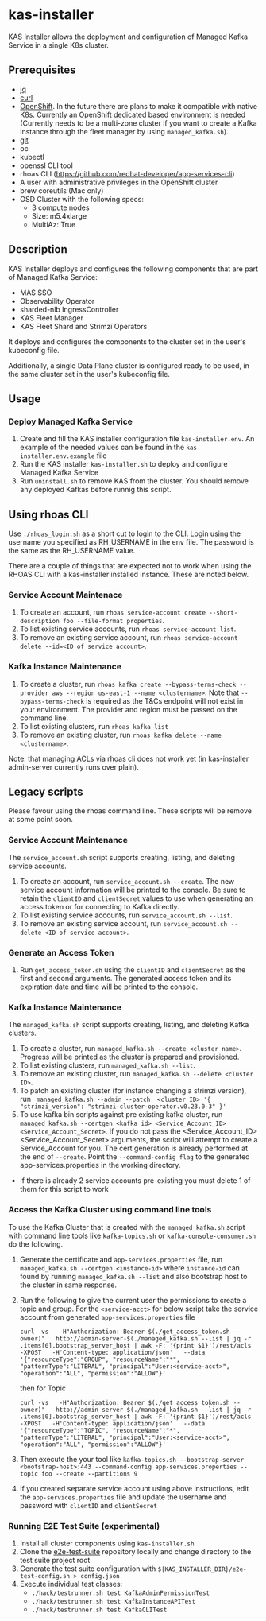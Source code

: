 # kas-installer

KAS Installer allows the deployment and configuration of Managed Kafka Service
in a single K8s cluster.

## Prerequisites
* [jq][jq]
* [curl][curl]
* [OpenShift][openshift]. In the future there are plans to make it compatible
  with native K8s. Currently an OpenShift dedicated based environment is needed
  (Currently needs to be a multi-zone cluster if you want to create a Kafka
  instance through the fleet manager by using `managed_kafka.sh`).
* [git][git_tool]
* oc
* kubectl
* openssl CLI tool
* rhoas CLI (https://github.com/redhat-developer/app-services-cli)
* A user with administrative privileges in the OpenShift cluster
* brew coreutils (Mac only)
* OSD Cluster with the following specs:
   * 3 compute nodes
   * Size: m5.4xlarge
   * MultiAz: True


## Description

KAS Installer deploys and configures the following components that are part of
Managed Kafka Service:
* MAS SSO
* Observability Operator
* sharded-nlb IngressController
* KAS Fleet Manager
* KAS Fleet Shard and Strimzi Operators

It deploys and configures the components to the cluster set in
the user's kubeconfig file.

Additionally, a single Data Plane cluster is configured ready to be used, in the
same cluster set in the user's kubeconfig file.

## Usage

### Deploy Managed Kafka Service
1. Create and fill the KAS installer configuration file `kas-installer.env`. An
   example of the needed values can be found in the `kas-installer.env.example`
   file
1. Run the KAS installer `kas-installer.sh` to deploy and configure Managed
   Kafka Service
1. Run `uninstall.sh` to remove KAS from the cluster.  You should remove any deployed Kafkas before runnig this script.


## Using rhoas CLI

Use `./rhoas_login.sh` as a short cut to login to the CLI.  Login using the username you specified as RH_USERNAME in the env file.  The password is the same as the RH_USERNAME value.

There are a couple of things that are expected not to work when using the RHOAS CLI with a kas-installer installed instance.  These are noted below.

### Service Account Maintenace

1. To create an account, run `rhoas service-account create --short-description foo --file-format properties`.
1. To list existing service accounts, run `rhoas service-account list`.
1. To remove an existing service account, run `rhoas service-account delete --id=<ID of service account>`.

### Kafka Instance Maintenance

1. To create a cluster, run `rhoas kafka create --bypass-terms-check --provider aws --region us-east-1 --name <clustername>`.  Note that `--bypass-terms-check` is required as the T&Cs endpoint will not
   exist in your environment. The provider and region must be passed on the command line.
1. To list existing clusters, run `rhoas kafka list`
1. To remove an existing cluster, run `rhoas kafka delete --name <clustername>`.

Note: that managing ACLs via rhoas cli does not work yet (in kas-installer admin-server currently runs over plain).

## Legacy scripts

Please favour using the rhoas command line.  These scripts will be remove at some point soon.

### Service Account Maintenance

The `service_account.sh` script supports creating, listing, and deleting service accounts.

1. To create an account, run `service_account.sh --create`. The new service account information will be printed to the console. Be sure to retain the `clientID` and `clientSecret` values to use when generating an access token or for connecting to Kafka directly.
1. To list existing service accounts, run `service_account.sh --list`.
1. To remove an existing service account, run `service_account.sh --delete <ID of service account>`.

### Generate an Access Token
1. Run `get_access_token.sh` using the `clientID` and `clientSecret` as the first and second arguments. The generated access token and its expiration date and time will be printed to the console.

### Kafka Instance Maintenance

The `managed_kafka.sh` script supports creating, listing, and deleting Kafka clusters.

1. To create a cluster, run `managed_kafka.sh --create <cluster name>`. Progress will be printed as the cluster is prepared and provisioned.
1. To list existing clusters, run `managed_kafka.sh --list`.
1. To remove an existing cluster, run `managed_kafka.sh --delete <cluster ID>`.
1. To patch an existing cluster (for instance changing a strimzi version), run ` managed_kafka.sh --admin --patch  <cluster ID> '{ "strimzi_version": "strimzi-cluster-operator.v0.23.0-3" }'`
1. To use kafka bin scripts against pre existing kafka cluster, run `managed_kafka.sh --certgen <kafka id> <Service_Account_ID> <Service_Account_Secret>`. If you do not pass the <Service_Account_ID> <Service_Account_Secret> arguments, the script will attempt to create a Service_Account for you. The cert generation is already performed at the end of `--create`. Point the `--command-config flag` to the generated app-services.properties in the working directory.
* If there is already 2 service accounts pre-existing you must delete 1 of them for this script to work

### Access the Kafka Cluster using command line tools

To use the Kafka Cluster that is created with the `managed_kafka.sh` script with command line tools like `kafka-topics.sh` or `kafka-console-consumer.sh` do the following.

1. Generate the certificate and `app-services.properties` file, run `managed_kafka.sh --certgen <instance-id>` where `instance-id` can found by running `managed_kafka.sh --list` and also bootstrap host to the cluster in same response.
1. Run the following to give the current user the permissions to create a topic and group. For the `<service-acct>` for below script take the service account from generated `app-services.properties` file


   ```
   curl -vs   -H"Authorization: Bearer $(./get_access_token.sh --owner)"   http://admin-server-$(./managed_kafka.sh --list | jq -r .items[0].bootstrap_server_host | awk -F: '{print $1}')/rest/acls   -XPOST   -H'Content-type: application/json'   --data '{"resourceType":"GROUP", "resourceName":"*", "patternType":"LITERAL", "principal":"User:<service-acct>", "operation":"ALL", "permission":"ALLOW"}'
   ```
   then for Topic
   ```
   curl -vs   -H"Authorization: Bearer $(./get_access_token.sh --owner)"   http://admin-server-$(./managed_kafka.sh --list | jq -r .items[0].bootstrap_server_host | awk -F: '{print $1}')/rest/acls   -XPOST   -H'Content-type: application/json'   --data '{"resourceType":"TOPIC", "resourceName":"*", "patternType":"LITERAL", "principal":"User:<service-acct>", "operation":"ALL", "permission":"ALLOW"}'
   ```

1. Then execute the your tool like `kafka-topics.sh --bootstrap-server <bootstrap-host>:443 --command-config app-services.properties --topic foo --create --partitions 9`
1. if you created separate service account using above instructions, edit the `app-services.properties` file and update the username and password with `clientID` and `clientSecret`

### Running E2E Test Suite (experimental)

1. Install all cluster components using `kas-installer.sh`
1. Clone the [e2e-test-suite][e2e_test_suite] repository locally and change directory to the test suite project root
1. Generate the test suite configuration with `${KAS_INSTALLER_DIR}/e2e-test-config.sh > config.json`
1. Execute individual test classes:
   - `./hack/testrunner.sh test KafkaAdminPermissionTest`
   - `./hack/testrunner.sh test KafkaInstanceAPITest`
   - `./hack/testrunner.sh test KafkaCLITest`

[git_tool]:https://git-scm.com/downloads
[jq]:https://stedolan.github.io/jq/
[openshift]:https://www.openshift.com/
[curl]:https://curl.se/
[e2e_test_suite]:https://github.com/bf2fc6cc711aee1a0c2a/e2e-test-suite